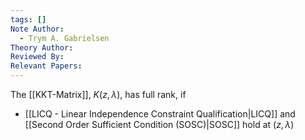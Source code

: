 ```yaml
---
tags: []
Note Author:
  - Trym A. Gabrielsen
Theory Author: 
Reviewed By: 
Relevant Papers:
---
```

The [[KKT-Matrix]], $K(z,\lambda)$, has full rank, if
- [[LICQ - Linear Independence Constraint Qualification|LICQ]] and [[Second Order Sufficient Condition (SOSC)|SOSC]] hold at $(z,\lambda)$


